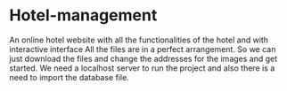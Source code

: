 # Hotel-management
An online hotel website with all the functionalities of the hotel and with interactive interface
All the files are in a perfect arrangement. So we can just download the files and change the addresses for the images and get started.
We need a localhost server to run the project and also there is a need to import the database file.
